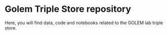 # Golem Triple Store repository
Here, you will find data, code and notebooks related to the GOLEM lab triple store.
